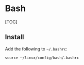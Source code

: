 # Bash

[TOC]

## Install
Add the following to `~/.bashrc`:
```shell
source ~/linux/config/bash/.bashrc
```
